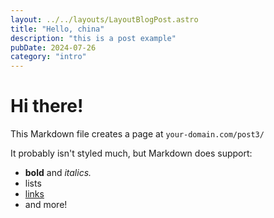```yaml
---
layout: ../../layouts/LayoutBlogPost.astro
title: "Hello, china"
description: "this is a post example"
pubDate: 2024-07-26
category: "intro"
---
```


# Hi there!

This Markdown file creates a page at `your-domain.com/post3/`

It probably isn't styled much, but Markdown does support:

- **bold** and _italics._
- lists
- [links](https://astro.build)
- and more!
